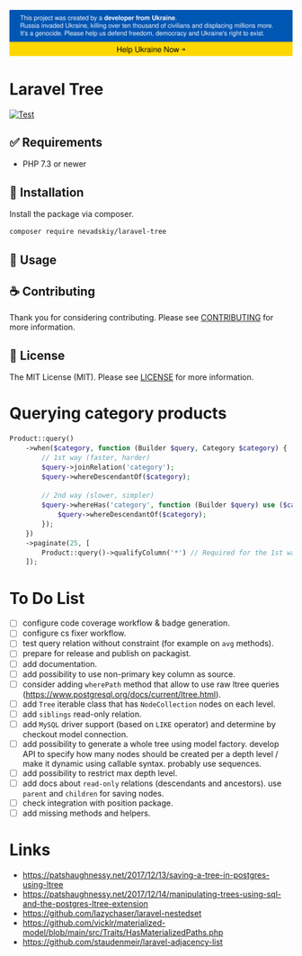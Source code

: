 [![Stand With Ukraine](https://raw.githubusercontent.com/vshymanskyy/StandWithUkraine/main/banner-direct-single.svg)](https://stand-with-ukraine.pp.ua)

# Laravel Tree

[![Test](https://img.shields.io/github/actions/workflow/status/nevadskiy/downloader/test.yml?branch=master)](https://packagist.org/packages/nevadskiy/laravel-tree)

[//]: # (TODO: add description)

## ✅ Requirements

- PHP 7.3 or newer

## 🔌 Installation

Install the package via composer.

```bash
composer require nevadskiy/laravel-tree
````

## 🔨 Usage

[//]: # (TODO: update documentation)

## ☕ Contributing

[//]: # (TODO: add contributing.md file)

Thank you for considering contributing. Please see [CONTRIBUTING](CONTRIBUTING.md) for more information.

## 📜 License

The MIT License (MIT). Please see [LICENSE](LICENSE.md) for more information.


# Querying category products

[//]: # (TODO: split into 2 separate code blocks)
```php
Product::query()
    ->when($category, function (Builder $query, Category $category) {
        // 1st way (faster, harder)
        $query->joinRelation('category');
        $query->whereDescendantOf($category);

        // 2nd way (slower, simpler)
        $query->whereHas('category', function (Builder $query) use ($category) {
            $query->whereDescendantOf($category);
        });
    })
    ->paginate(25, [
        Product::query()->qualifyColumn('*') // Required for the 1st way
    ]);
```


# To Do List
- [ ] configure code coverage workflow & badge generation.
- [ ] configure cs fixer workflow.
- [ ] test query relation without constraint (for example on `avg` methods).
- [ ] prepare for release and publish on packagist.
- [ ] add documentation.
- [ ] add possibility to use non-primary key column as source.
- [ ] consider adding `wherePath` method that allow to use raw ltree queries (https://www.postgresql.org/docs/current/ltree.html).
- [ ] add `Tree` iterable class that has `NodeCollection` nodes on each level.
- [ ] add `siblings` read-only relation.
- [ ] add `MySQL` driver support (based on `LIKE` operator) and determine by checkout model connection.
- [ ] add possibility to generate a whole tree using model factory. develop API to specify how many nodes should be created per a depth level / make it dynamic using callable syntax. probably use sequences.
- [ ] add possibility to restrict max depth level.
- [ ] add docs about `read-only` relations (descendants and ancestors). use `parent` and `children` for saving nodes.
- [ ] check integration with position package.
- [ ] add missing methods and helpers.

# Links
- https://patshaughnessy.net/2017/12/13/saving-a-tree-in-postgres-using-ltree
- https://patshaughnessy.net/2017/12/14/manipulating-trees-using-sql-and-the-postgres-ltree-extension
- https://github.com/lazychaser/laravel-nestedset
- https://github.com/vicklr/materialized-model/blob/main/src/Traits/HasMaterializedPaths.php
- https://github.com/staudenmeir/laravel-adjacency-list
